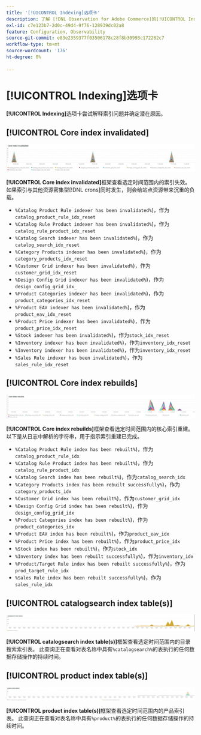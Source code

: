 ```yaml
---
title: '[!UICONTROL Indexing]选项卡'
description: 了解 [!DNL Observation for Adobe Commerce]的[!UICONTROL Indexing]选项卡。
exl-id: c7e123b7-2d0c-49d4-9f76-128939dc02a8
feature: Configuration, Observability
source-git-commit: e83e2359377f03506178c28f8b30993c172282c7
workflow-type: tm+mt
source-wordcount: '176'
ht-degree: 0%

---
```


# [!UICONTROL Indexing]选项卡

**[!UICONTROL Indexing]**&#x200B;选项卡尝试解释索引问题并确定潜在原因。

## [!UICONTROL Core index invalidated]

![核心索引已失效](../../assets/tools/observation-for-adobe-commerce/indexing-tab-1.jpg)

**[!UICONTROL Core index invalidated]**&#x200B;框架查看选定时间范围内的索引失效。 如果索引与其他资源密集型[!DNL crons]同时发生，则会给站点资源带来沉重的负载。

* `%Catalog Product Rule indexer has been invalidated%`)，作为`catalog_product_rule_idx_reset`
* `%Catalog Rule Product indexer has been invalidated%`)，作为`catalog_rule_product_idx_reset`
* `%Catalog Search indexer has been invalidated%`)，作为`catalog_search_idx_reset`
* `%Category Products indexer has been invalidated%`)，作为`category_products_idx_reset`
* `%Customer Grid indexer has been invalidated%`)，作为`customer_grid_idx_reset`
* `%Design Config Grid indexer has been invalidated%`)，作为`design_config_grid_idx_`
* `%Product Categories indexer has been invalidated%`)，作为`product_categories_idx_reset`
* `%Product EAV indexer has been invalidated%`)，作为`product_eav_idx_reset`
* `%Product Price indexer has been invalidated%`)，作为`product_price_idx_reset`
* `%Stock indexer has been invalidated%`)，作为`stock_idx_reset`
* `%Inventory indexer has been invalidated%`)，作为`inventory_idx_reset`
* `%Inventory indexer has been invalidated%`)，作为`inventory_idx_reset`
* `%Sales Rule indexer has been invalidated%`)，作为`sales_rule_idx_reset`

## [!UICONTROL Core index rebuilds]

![核心索引重建](../../assets/tools/observation-for-adobe-commerce/indexing-tab-2.jpg)

**[!UICONTROL Core index rebuilds]**&#x200B;框架查看选定时间范围内的核心索引重建。 以下是从日志中解析的字符串，用于指示索引重建已完成。

* `%Catalog Product Rule index has been rebuilt%`)，作为`catalog_product_rule_idx`
* `%Catalog Rule Product index has been rebuilt%`)，作为`catalog_rule_product_idx`
* `%Catalog Search index has been rebuilt%`)，作为`catalog_search_idx`
* `%Category Products index has been rebuilt successfully%`)，作为`category_products_idx`
* `%Customer Grid index has been rebuilt%`)，作为`customer_grid_idx`
* `%Design Config Grid index has been rebuilt%`)，作为`design_config_grid_idx`
* `%Product Categories index has been rebuilt%`)，作为`product_categories_idx`
* `%Product EAV index has been rebuilt%`)，作为`product_eav_idx`
* `%Product Price index has been rebuilt%`)，作为`product_price_idx`
* `%Stock index has been rebuilt%`)，作为`stock_idx`
* `%Inventory index has been rebuilt successfully%`)，作为`inventory_idx`
* `%Product/Target Rule index has been rebuilt successfully%`)，作为`prod_target_rule_idx`
* `%Sales Rule index has been rebuilt successfully%`)，作为`sales_rule_idx`


## [!UICONTROL catalogsearch index table(s)]

![目录搜索索引表](../../assets/tools/observation-for-adobe-commerce/indexing-tab-3.jpg)

**[!UICONTROL catalogsearch index table(s)]**&#x200B;框架查看选定时间范围内的目录搜索索引表。 此查询正在查看对表名称中具有`%catalogsearch%`的表执行的任何数据存储操作的持续时间。

## [!UICONTROL product index table(s)]

![产品索引表](../../assets/tools/observation-for-adobe-commerce/indexing-tab-4.jpg)

**[!UICONTROL product index table(s)]**&#x200B;框架查看选定时间范围内的产品索引表。 此查询正在查看对表名称中具有`%product%`的表执行的任何数据存储操作的持续时间。
